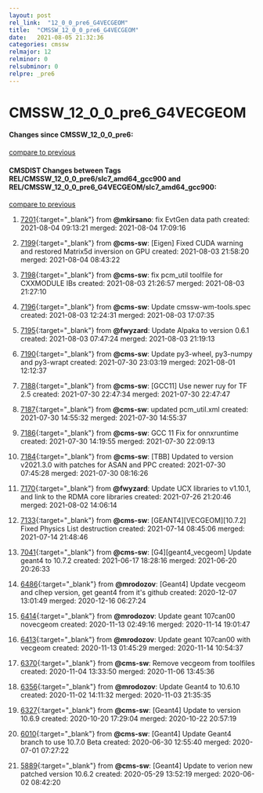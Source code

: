 ```yaml
---
layout: post
rel_link:  "12_0_0_pre6_G4VECGEOM"
title:  "CMSSW_12_0_0_pre6_G4VECGEOM"
date:   2021-08-05 21:32:36
categories: cmssw
relmajor: 12
relminor: 0
relsubminor: 0
relpre: _pre6
---
```


# CMSSW_12_0_0_pre6_G4VECGEOM
#### Changes since CMSSW_12_0_0_pre6:
[compare to previous](https://github.com/cms-sw/cmssw/compare/CMSSW_12_0_0_pre6...CMSSW_12_0_0_pre6_G4VECGEOM)



#### CMSDIST Changes between Tags REL/CMSSW_12_0_0_pre6/slc7_amd64_gcc900 and REL/CMSSW_12_0_0_pre6_G4VECGEOM/slc7_amd64_gcc900:
[compare to previous](https://github.com/cms-sw/cmsdist/compare/REL/CMSSW_12_0_0_pre6/slc7_amd64_gcc900...REL/CMSSW_12_0_0_pre6_G4VECGEOM/slc7_amd64_gcc900)



1. [7201](http://github.com/cms-sw/cmsdist/pull/7201){:target="_blank"}  from **@mkirsano**: fix EvtGen data path created: 2021-08-04 09:13:21 merged: 2021-08-04 17:09:16

2. [7199](http://github.com/cms-sw/cmsdist/pull/7199){:target="_blank"}  from **@cms-sw**: [Eigen] Fixed CUDA warning and restored Matrix5d inversion on GPU created: 2021-08-03 21:58:20 merged: 2021-08-04 08:43:22

3. [7198](http://github.com/cms-sw/cmsdist/pull/7198){:target="_blank"}  from **@cms-sw**: fix pcm_util toolfile for CXXMODULE IBs created: 2021-08-03 21:26:57 merged: 2021-08-03 21:27:10

4. [7196](http://github.com/cms-sw/cmsdist/pull/7196){:target="_blank"}  from **@cms-sw**: Update cmssw-wm-tools.spec created: 2021-08-03 12:24:31 merged: 2021-08-03 17:07:35

5. [7195](http://github.com/cms-sw/cmsdist/pull/7195){:target="_blank"}  from **@fwyzard**: Update Alpaka to version 0.6.1 created: 2021-08-03 07:47:24 merged: 2021-08-03 21:19:13

6. [7190](http://github.com/cms-sw/cmsdist/pull/7190){:target="_blank"}  from **@cms-sw**: Update py3-wheel, py3-numpy and py3-wrapt created: 2021-07-30 23:03:19 merged: 2021-08-01 12:12:37

7. [7188](http://github.com/cms-sw/cmsdist/pull/7188){:target="_blank"}  from **@cms-sw**: [GCC11] Use newer ruy for TF 2.5 created: 2021-07-30 22:47:34 merged: 2021-07-30 22:47:47

8. [7187](http://github.com/cms-sw/cmsdist/pull/7187){:target="_blank"}  from **@cms-sw**: updated pcm_util.xml created: 2021-07-30 14:55:32 merged: 2021-07-30 14:55:37

9. [7186](http://github.com/cms-sw/cmsdist/pull/7186){:target="_blank"}  from **@cms-sw**: GCC 11 Fix for onnxruntime created: 2021-07-30 14:19:55 merged: 2021-07-30 22:09:13

10. [7184](http://github.com/cms-sw/cmsdist/pull/7184){:target="_blank"}  from **@cms-sw**: [TBB] Updated to version v2021.3.0 with patches for ASAN and PPC created: 2021-07-30 07:45:28 merged: 2021-07-30 08:16:26

11. [7170](http://github.com/cms-sw/cmsdist/pull/7170){:target="_blank"}  from **@fwyzard**: Update UCX libraries to v1.10.1, and link to the RDMA core libraries  created: 2021-07-26 21:20:46 merged: 2021-08-02 14:06:14

12. [7133](http://github.com/cms-sw/cmsdist/pull/7133){:target="_blank"}  from **@cms-sw**: [GEANT4][VECGEOM][10.7.2] Fixed Physics List destruction created: 2021-07-14 08:45:06 merged: 2021-07-14 21:48:46

13. [7041](http://github.com/cms-sw/cmsdist/pull/7041){:target="_blank"}  from **@cms-sw**: [G4][geant4_vecgeom] Update geant4 to 10.7.2 created: 2021-06-17 18:28:16 merged: 2021-06-20 20:26:33

14. [6486](http://github.com/cms-sw/cmsdist/pull/6486){:target="_blank"}  from **@mrodozov**: [Geant4] Update vecgeom and clhep version, get geant4 from it's github created: 2020-12-07 13:01:49 merged: 2020-12-16 06:27:24

15. [6414](http://github.com/cms-sw/cmsdist/pull/6414){:target="_blank"}  from **@mrodozov**: Update geant 107can00 novecgeom created: 2020-11-13 02:49:16 merged: 2020-11-14 19:01:47

16. [6413](http://github.com/cms-sw/cmsdist/pull/6413){:target="_blank"}  from **@mrodozov**: Update geant 107can00 with vecgeom created: 2020-11-13 01:45:29 merged: 2020-11-14 10:54:37

17. [6370](http://github.com/cms-sw/cmsdist/pull/6370){:target="_blank"}  from **@cms-sw**: Remove vecgeom from toolfiles created: 2020-11-04 13:33:50 merged: 2020-11-06 13:45:36

18. [6356](http://github.com/cms-sw/cmsdist/pull/6356){:target="_blank"}  from **@mrodozov**: Update Geant4 to 10.6.10 created: 2020-11-02 14:11:32 merged: 2020-11-03 21:35:35

19. [6327](http://github.com/cms-sw/cmsdist/pull/6327){:target="_blank"}  from **@cms-sw**: [Geant4] Update to version 10.6.9 created: 2020-10-20 17:29:04 merged: 2020-10-22 20:57:19

20. [6010](http://github.com/cms-sw/cmsdist/pull/6010){:target="_blank"}  from **@cms-sw**: [Geant4] Update Geant4 branch to use 10.7.0 Beta created: 2020-06-30 12:55:40 merged: 2020-07-01 07:27:22

21. [5889](http://github.com/cms-sw/cmsdist/pull/5889){:target="_blank"}  from **@cms-sw**: [Geant4] Update to verion new patched version 10.6.2 created: 2020-05-29 13:52:19 merged: 2020-06-02 08:42:20
